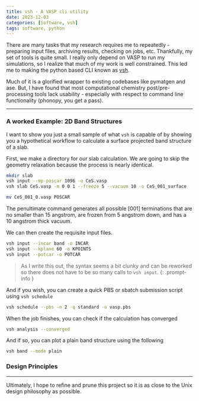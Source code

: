 ```yaml
---
title: vsh - A VASP cli utility 
date: 2023-12-03
categories: [Software, vsh]
tags: software, python 
---
```



There are many tasks that my research requires me to repeatedly - preparing input files, archiving results, checking on jobs, etc. Thankfully, my set of tools is quite small. I really only depend on VASP to run my simulations, so I realize that much of my work is well constrained. This led me to making the python based CLI known as [vsh](https://github.com/wladerer/vsh). 

Much of it is a glorified wrapper to existing codebases like pymatgen and ase. But, I have found that most computational chemistry post/pre-processing tools lack usability - especially with respect to command line functionality (phonopy, you get a pass). 

___

### A worked Example: 2D Band Structures

I want to show you just a small sample of what `vsh` is capable of by showing you a hypothetical workflow to calculate a surface projected band structure of a slab.

First, we make a directory for our slab calculation. We are going to skip the geometry relaxation because the process is nearly identical. 

```bash
mkdir slab
vsh input --mp-poscar 1096 -o CeS.vasp
vsh slab CeS.vasp -m 0 0 1 --freeze 5 --vacuum 10 -o CeS_001_surface 

mv CeS_001_0.vasp POSCAR
```

The penultimate command generates all possible $[001]$ terminations that are no smaller than 15 angstrom, are frozen from 5 angstrom down, and has a 10 angstrom thick vacuum. 

We can then create the requisite input files. 

```bash
vsh input --incar band -o INCAR
vsh input --kplane 60 -o KPOINTS
vsh input --potcar -o POTCAR
```
>  As I write this out, the syntax seems a bit clunky and can be reworked so there does not have to be so many calls to `vsh input`. 
{: .prompt-info }

And if you wish, you can create a quick PBS or sbatch submission script using `vsh schedule`

```bash
vsh schedule --pbs -n 2 -q standard -o vasp.pbs
```

When the job finishes, you can check if the calculation has converged

```bash
vsh analysis --converged
```

And if so, you can plot a plain band structure using the following

```bash
vsh band --mode plain
```


### Design Principles
___

Ultimately, I hope to refine and prune this project so it is as close to the Unix design philosophy as possible. 

